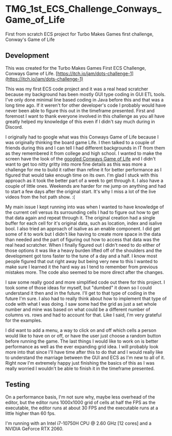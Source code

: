 # TMG_1st_ECS_Challenge_Conways_Game_of_Life
 First from scratch ECS project for Turbo Makes Games first challenge, Conway's Game of Life

## Development
This was created for the Turbo Makes Games First ECS Challenge, Conways Game of Life.  [https://itch.io/jam/dots-challenge-1](https://itch.io/jam/dots-challenge-1)

This was my first ECS code project and it was a real head scratcher because my background has been mostly GUI type coding in GUI ETL tools.  I've only done minimal line based coding in Java before this and that was a long time ago.  If it weren't for other developer's code I probably would have never been able to figure this out in the timeframe presented.  First and foremost I want to thank everyone involved in this challenge as you all have greatly helped my knowledge of this even if I didn't say much during in Discord.

I originally had to google what was this Conways Game of Life because I was originally thinking the board game Life.  I then talked to a couple of friends during this and I can tell I had different backgrounds in IT from them as they remembered it from college and high school.  I wanted to make the screen have the look of the [googled Conways Game of Life](https://playgameoflife.com/) and I didn't want to get too nitty gritty into more fine details as this was more a challenge for me to build it rather than refine it for better performance as I figured that would take enough time on its own.  I'm glad I stuck with this approach as it took the better part of a week to get through it.  I also have a couple of little ones. Weekends are harder for me jump on anything and had to start a few days after the original start.  It's why I miss a lot of the live videos from the hot path show. :(

My main issue I kept running into was when I wanted to have knowledge of the current cell versus its surrounding cells I had to figure out how to get that data again and repeat through it.  The original creation had a single buffer for each cell for it's original data, such as location, index and isalive bool.  I also tried an approach of isalive as an enable component.  I did get some of it to work but I didn't like having to create more space in the data than needed and the part of figuring out how to access that data was the real head scratcher.  When I finally figured out I didn't need to do either of those options it was like a heavy burden lifted off of the shoulders and the development got tons faster to the tune of a day and a half.  I know most people figured that out right away but being very new to this I wanted to make sure I learned it the hard way as I tend to remember from previous mistakes more.  The code also seemed to be more direct after the changes.

I saw some really good and more simplified code out there for this project.  I took some of those ideas for myself, but "dumbed" it down so I could understand it then and in the future.  I'll get to that type of coding in the future I'm sure.  I also had to really think about how to implement that type of code with what I was doing.  I saw some had the grid as just a set whole number and mine was based on what could be a different number of columns vs. rows and had to account for that.  Like I said, I'm very grateful for the examples.

I did want to add a menu, a way to click on and off which cells a person would like to have on or off, or have the user just choose a random button before running the game.  The last things I would like to work on is better performance as well as the ever expanding grid idea.  I will probably look more into that since I'll have time after this to do that and I would really like to understand the marriage between the GUI and ECS as I'm new to all of it.  Right now I'm extremely happy just finishing the basics of this as I was really worried I wouldn't be able to finish it in the timeframe presented.

## Testing
On a performance basis, I'm not sure why, maybe less overhead of the editor, but the editor runs 1000x1000 grid of cells at half the FPS as the executable, the editor runs at about 30 FPS and the executable runs at a little higher than 60 fps.

I'm running with an Intel i7-10750H CPU @ 2.60 GHz [12 cores] and a NVIDIA GeForce RTX 2060.
